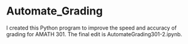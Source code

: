 # Automate_Grading
I created this Python program to improve the speed and accuracy of grading for AMATH 301. The final edit is AutomateGrading301-2.ipynb. 

